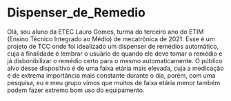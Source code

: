 # Dispenser_de_Remedio
Olá, sou aluno da ETEC Lauro Gomes, turma do terceiro ano do ETIM (Ensino Técnico Integrado ao Médio) de mecatrônica de 2021. 
Esse é um projeto de TCC onde foi idealizado um dispenser de remédios automático, cuja a finalidade é lembrar o usuário de quando ele deve tomar o remédio e já disbonibilizar o remédio certo para o mesmo automaticamente.
O público alvo desse dispositivo é de uma faixa etária mais elevada, cuja a medicação é de extrema importância mais constante durante o dia, porém, com uma pesquisa, eu e meu grupo vimos que muitos de faixa etária menor também podem fazer extremo bom uso do equipamento.
